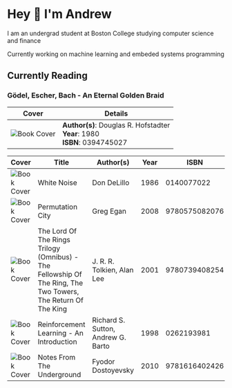 # Hey 👋 I'm Andrew

I am an undergrad student at Boston College studying computer science and finance

Currently working on machine learning and embeded systems programming

## Currently Reading

### Gödel, Escher, Bach - An Eternal Golden Braid

| Cover | Details |
| ----- | ------- |
| ![Book Cover](https://covers.openlibrary.org/b/isbn/0394745027-M.jpg) | **Author(s)**: Douglas R. Hofstadter<br>**Year**: 1980<br>**ISBN**: 0394745027 |

| Cover | Title | Author(s) | Year | ISBN |
| ----- | ----- | --------- | ---- | ---- |
| ![Book Cover](https://covers.openlibrary.org/b/isbn/0140077022-S.jpg) | White Noise | Don DeLillo | 1986 | 0140077022 |
| ![Book Cover](https://covers.openlibrary.org/b/isbn/9780575082076-S.jpg) | Permutation City | Greg Egan | 2008 | 9780575082076 |
| ![Book Cover](https://covers.openlibrary.org/b/isbn/9780739408254-S.jpg) | The Lord Of The Rings Trilogy (Omnibus) - The Fellowship Of The Ring, The Two Towers, The Return Of The King | J. R. R. Tolkien, Alan Lee | 2001 | 9780739408254 |
| ![Book Cover](https://covers.openlibrary.org/b/isbn/0262193981-S.jpg) | Reinforcement Learning - An Introduction | Richard S. Sutton, Andrew G. Barto | 1998 | 0262193981 |
| ![Book Cover](https://covers.openlibrary.org/b/isbn/9781616402426-S.jpg) | Notes From The Underground | Fyodor Dostoyevsky | 2010 | 9781616402426 |
